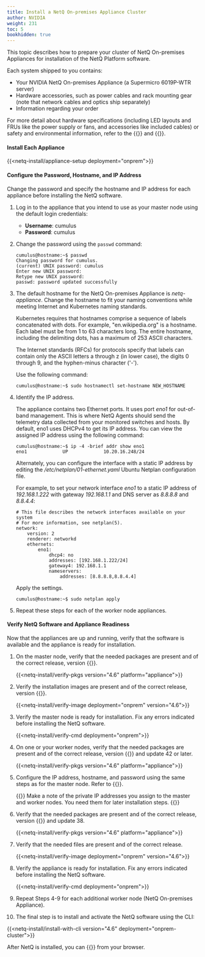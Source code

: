 ```yaml
---
title: Install a NetQ On-premises Appliance Cluster
author: NVIDIA
weight: 231
toc: 5
bookhidden: true
---
```

This topic describes how to prepare your cluster of NetQ On-premises Appliances for installation of the NetQ Platform software.

Each system shipped to you contains:

- Your NVIDIA NetQ On-premises Appliance (a Supermicro 6019P-WTR server)
- Hardware accessories, such as power cables and rack mounting gear (note that network cables and optics ship separately)
- Information regarding your order

For more detail about hardware specifications (including LED layouts and FRUs like the power supply or fans, and accessories like included cables) or safety and environmental information, refer to the {{<exlink url="https://www.supermicro.com/manuals/superserver/1U/MNL-1943.pdf" text="user manual">}} and {{<exlink url="https://www.supermicro.com/QuickRefs/superserver/1U/QRG-1943.pdf" text="quick reference guide">}}.

#### Install Each Appliance

{{<netq-install/appliance-setup deployment="onprem">}}

#### Configure the Password, Hostname, and IP Address

Change the password and specify the hostname and IP address for each appliance before installing the NetQ software.

1. Log in to the appliance that you intend to use as your master node using the default login credentials:

    - **Username**: cumulus
    - **Password**: cumulus

2. Change the password using the `passwd` command:

    ```
    cumulus@hostname:~$ passwd
    Changing password for cumulus.
    (current) UNIX password: cumulus
    Enter new UNIX password:
    Retype new UNIX password:
    passwd: password updated successfully
    ```

3. The default hostname for the NetQ On-premises Appliance is *netq-appliance*. Change the hostname to fit your naming conventions while meeting Internet and Kubernetes naming standards.

    Kubernetes requires that hostnames comprise a sequence of labels concatenated with dots. For example, "en.wikipedia.org" is a hostname. Each label must be from 1 to 63 characters long. The entire hostname, including the delimiting dots, has a maximum of 253 ASCII characters.

    The Internet standards (RFCs) for protocols specify that labels can contain only the ASCII letters a through z (in lower case), the digits 0 through 9, and the hyphen-minus character ('-').

    Use the following command:

    ```
    cumulus@hostname:~$ sudo hostnamectl set-hostname NEW_HOSTNAME
    ```

4. Identify the IP address.

    The appliance contains two Ethernet ports. It uses port *eno1* for out-of-band management. This is where NetQ Agents should send the telemetry data collected from your monitored switches and hosts. By default, eno1 uses DHCPv4 to get its IP address. You can view the assigned IP address using the following command:

    ```
    cumulus@hostname:~$ ip -4 -brief addr show eno1
    eno1             UP             10.20.16.248/24
    ```

    Alternately, you can configure the interface with a static IP address by editing the */etc/netplan/01-ethernet.yaml* Ubuntu Netplan configuration file.

    For example, to set your network interface *eno1* to a static IP address of *192.168.1.222* with gateway *192.168.1.1* and DNS server as *8.8.8.8* and *8.8.4.4*:

    ```
    # This file describes the network interfaces available on your system
    # For more information, see netplan(5).
    network:
        version: 2
        renderer: networkd
        ethernets:
            eno1:
                dhcp4: no
                addresses: [192.168.1.222/24]
                gateway4: 192.168.1.1
                nameservers:
                    addresses: [8.8.8.8,8.8.4.4]
    ```

    Apply the settings.

    ```
    cumulus@hostname:~$ sudo netplan apply
    ```

5. Repeat these steps for each of the worker node appliances.

#### Verify NetQ Software and Appliance Readiness

Now that the appliances are up and running, verify that the software is available and the appliance is ready for installation.

1. On the master node, verify that the needed packages are present and of the correct release, version {{<version>}}.

    {{<netq-install/verify-pkgs version="4.6" platform="appliance">}}

2. Verify the installation images are present and of the correct release, version {{<version>}}.

    {{<netq-install/verify-image deployment="onprem" version="4.6">}}

3. Verify the master node is ready for installation. Fix any errors indicated before installing the NetQ software.

    {{<netq-install/verify-cmd deployment="onprem">}}

4. On one or your worker nodes, verify that the needed packages are present and of the correct release, version {{<version>}} and update 42 or later.

    {{<netq-install/verify-pkgs version="4.6" platform="appliance">}}

5. Configure the IP address, hostname, and password using the same steps as for the master node. Refer to {{<link title="#Configure the Password, Hostname and IP Address" text="Configure the Password, Hostname and IP Address">}}.

    {{<notice note>}}
Make a note of the private IP addresses you assign to the master and worker nodes. You need them for later installation steps.
    {{</notice>}}

6. Verify that the needed packages are present and of the correct release, version {{<version>}} and update 38.

    {{<netq-install/verify-pkgs version="4.6" platform="appliance">}}

7. Verify that the needed files are present and of the correct release.

    {{<netq-install/verify-image deployment="onprem" version="4.6">}}

8. Verify the appliance is ready for installation. Fix any errors indicated before installing the NetQ software.

    {{<netq-install/verify-cmd deployment="onprem">}}

9. Repeat Steps 4-9 for each additional worker node (NetQ On-premises Appliance).

10. The final step is to install and activate the NetQ software using the CLI:

{{<netq-install/install-with-cli version="4.6" deployment="onprem-cluster">}}

After NetQ is installed, you can {{<link title="Access the NetQ UI" text="log in to NetQ">}} from your browser.